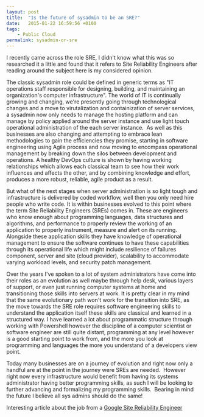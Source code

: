 ```yaml
---
layout: post
title:  "Is the future of sysadmin to be an SRE?"
date:   2015-01-22 16:59:56 +0100
tags:
    - Public Cloud
permalink: sysadmin-or-sre
---
```

I recently came across the role SRE, I didn't know what this was so researched it a little and found that 
it refers to Site Reliability Engineers after reading around the subject here is my considered opinion.

The classic sysadmin role could be defined in generic terms as "IT operations staff responsible for designing, building, and maintaining an organization's computer infrastructure". The world of IT is continually growing and changing, we're presently going through technological changes and a move to virutalization and containization of server services, a sysadmin now only needs to manage the hosting platform and can manage by policy applied around the server instance and use light touch operational administration of the each server instance.  As well as this businesses are also changing and attempting to embrace lean methodologies to gain the efficiencies they promise, starting in software engineering using Agile process and now moving to encompass operational management by breaking down the silos between development and operations. A healthy DevOps culture is shown by having working relationships which allows each classical team to see how their work influences and affects the other, and by combining knowledge and effort, produces a more robust, reliable, agile product as a result.

But what of the next stages when server administration is so light tough and infrastructure is delivered by coded workflow, well then you only need hire people who write code. It is within businesses evolved to this point where the term Site Reliability Engineers (SREs) comes in. These are engineers who know enough about programming languages, data structures and algorithms, and performance to properly review the working of an application to properly instrument, measure and alert on its running. Alongside these application skills they have knowledge of operational management to ensure the software continues to have these capabilities through its operational life which might include resilience of failures component, server and site (cloud provider), scalability to accommodate varying workload levels, and security patch management.

Over the years I've spoken to a lot of system administrators have come into their roles as an evolution as well maybe through help desk, various layers of support, or even just running computer systems at home and transitioning those skills into servers at work. It is pretty clear in my mind that the same evolutionary path won't work for the transition into SRE, as the move towards the SRE role requires software engineering skills to understand the application itself these skills are classical and learned in a structured way. I have learned a lot about programmatic structure through working with Powershell however the discipline of a computer scientist or software engineer are still quite distant, programming at any level however is a good starting point to work from, and the more you look at programming and languages the more you understand of a developers view point.

Today many businesses are on a journey of evolution and right now only a handful are at the point in the journey were SREs are needed.  However right now every infrastructure would benefit from having its systems administrator having better programming skills, as such I will be looking to further advancing and formalizing my programming skills.  Bearing in mind the future I believe all sys admins should do the same!

Interesting article about the job from a <a href="http://googleforstudents.blogspot.co.uk/2012/06/site-reliability-engineers-worlds-most.html" target="_blank">Google Site Reliability Engineer</a>